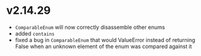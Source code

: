 # v2.14.29

* `ComparableEnum` will now correctly disassemble other enums
* added `contains`
* fixed a bug in `ComparableEnum` that would ValueError instead of returning
    False when an unknown element of the enum was compared against it
